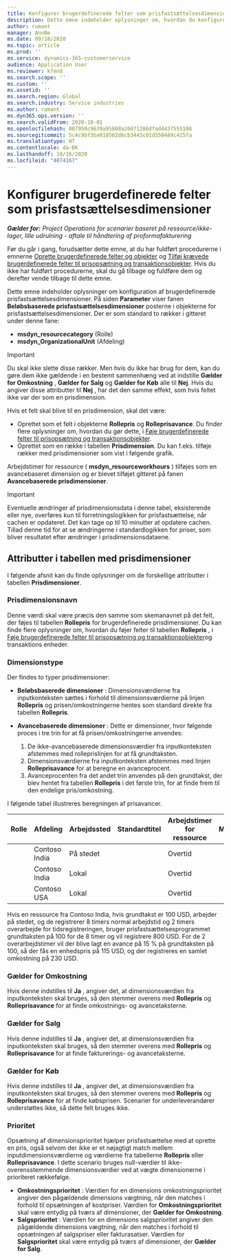 ```yaml
---
title: Konfigurer brugerdefinerede felter som prisfastsættelsesdimensioner
description: Dette emne indeholder oplysninger om, hvordan du konfigurerer prisfastsættelsesdimensioner ved hjælp af brugertilpassede felter.
author: rumant
manager: AnnBe
ms.date: 09/18/2020
ms.topic: article
ms.prod: ''
ms.service: dynamics-365-customerservice
audience: Application User
ms.reviewer: kfend
ms.search.scope: ''
ms.custom: ''
ms.assetid: ''
ms.search.region: Global
ms.search.industry: Service industries
ms.author: rumant
ms.dyn365.ops.version: ''
ms.search.validFrom: 2020-10-01
ms.openlocfilehash: 087950c9639a95868a20d71286dfad4437555108
ms.sourcegitcommit: 5c4c9bf3ba018562d6cb3443c01d550489c415fa
ms.translationtype: HT
ms.contentlocale: da-DK
ms.lasthandoff: 10/16/2020
ms.locfileid: "4074167"
---
```

# <a name="set-up-custom-fields-as-pricing-dimensions"></a>Konfigurer brugerdefinerede felter som prisfastsættelsesdimensioner

_**Gælder for:** Project Operations for scenarier baseret på ressource/ikke-lager, lille udrulning - aftale til håndtering af proformafakturering_

Før du går i gang, forudsætter dette emne, at du har fuldført procedurerne i emnerne [Oprette brugerdefinerede felter og objekter](create-custom-fields-entities-pricing-dimensions.md) og [Tilføj krævede brugerdefinerede felter til prisopsætning og transaktionsobjekter](add-custom-fields-price-setup-transactional-entities.md). Hvis du ikke har fuldført procedurerne, skal du gå tilbage og fuldføre dem og derefter vende tilbage til dette emne. 

Dette emne indeholder oplysninger om konfiguration af brugerdefinerede prisfastsættelsesdimensioner. På siden **Parameter** viser fanen **Beløbsbaserede prisfastsættelsesdimensioner** posterne i objekterne for prisfastsættelsesdimensioner. Der er som standard to rækker i gitteret under denne fane:

- **msdyn_resourcecategory** (Rolle)
- **msdyn_OrganizationalUnit** (Afdeling)

> [!IMPORTANT]
> Du skal ikke slette disse rækker. Men hvis du ikke har brug for dem, kan du gøre dem ikke gældende i en bestemt sammenhæng ved at indstille **Gælder for Omkostning** , **Gælder for Salg** og **Gælder for Køb** alle til **Nej**. Hvis du angiver disse attributter til **Nej** , har det den samme effekt, som hvis feltet ikke var der som en prisdimension.

Hvis et felt skal blive til en prisdimension, skal det være:

- Oprettet som et felt i objekterne **Rollepris** og **Rolleprisavance**. Du finder flere oplysninger om, hvordan du gør dette, i [Føje brugerdefinerede felter til prisopsætning og transaktionsobjekter](add-custom-fields-price-setup-transactional-entities.md).
- Oprettet som en række i tabellen **Prisdimension**. Du kan f.eks. tilføje rækker med prisdimensioner som vist i følgende grafik. 

Arbejdstimer for ressource ( **msdyn_resourceworkhours** ) tilføjes som en avancebaseret dimension og er blevet tilføjet gitteret på fanen **Avancebaserede prisdimensioner**.

> [!IMPORTANT]
> Eventuelle ændringer af prisdimensionsdata i denne tabel, eksisterende eller nye, overføres kun til forretningslogikken for prisfastsættelse, når cachen er opdateret. Det kan tage op til 10 minutter at opdatere cachen. Tillad denne tid for at se ændringerne i standardlogikken for priser, som bliver resultatet efter ændringer i prisdimensionsdataene.


## <a name="attributes-of-the-pricing-dimensions-table"></a>Attributter i tabellen med prisdimensioner
I følgende afsnit kan du finde oplysninger om de forskellige attributter i tabellen **Prisdimensioner**.

### <a name="pricing-dimension-name"></a>Prisdimensionsnavn
Denne værdi skal være præcis den samme som skemanavnet på det felt, der føjes til tabellen **Rollepris** for brugerdefinerede prisdimensioner. Du kan finde flere oplysninger om, hvordan du føjer felter til tabellen **Rollepris** , i [Føje brugerdefinerede felter til prisopsætning og transaktionsobjekter](add-custom-fields-price-setup-transactional-entities.md)og transaktions enheder.

### <a name="type-of-dimension"></a>Dimensionstype
Der findes to typer prisdimensioner:
  
  - **Beløbsbaserede dimensioner** : Dimensionsværdierne fra inputkonteksten sættes i forhold til dimensionsværdierne på linjen **Rollepris** og prisen/omkostningerne hentes som standard direkte fra tabellen **Rollepris**.
  - **Avancebaserede dimensioner** : Dette er dimensioner, hvor følgende proces i tre trin for at få prisen/omkostningerne anvendes:
 
    1. De ikke-avancebaserede dimensionsværdier fra inputkonteksten afstemmes med rolleprislinjen for at få grundtaksten.
    2. Dimensionsværdierne fra inputkonteksten afstemmes med linjen **Rolleprisavance** for at beregne en avanceprocent.
    3. Avanceprocenten fra det andet trin anvendes på den grundtakst, der blev hentet fra tabellen **Rollepris** i det første trin, for at finde frem til den endelige pris/omkostning.
   
   I følgende tabel illustreres beregningen af prisavancer.
  
| Rolle        | Afdeling    |Arbejdssted      |Standardtitel      |Arbejdstimer for ressource      |  Markere|
| ------------|-------------|-------------------|--------------------|-------------------------|--------:|
|             | Contoso India|På stedet            |                    |Overtid                 |15     |
|             | Contoso India|Lokal             |                    |Overtid                 |10     |
|             | Contoso USA   |Lokal             |                    |Overtid                 |20     |


Hvis en ressource fra Contoso India, hvis grundtakst er 100 USD, arbejder på stedet, og de registrerer 8 timers normal arbejdstid og 2 timers overarbejde for tidsregistreringen, bruger prisfastsættelsesprogrammet grundtaksten på 100 for de 8 timer og vil registrere 800 USD. For de 2 overarbejdstimer vil der blive lagt en avance på 15 % på grundtaksten på 100, så der fås en enhedspris på 115 USD, og der registreres en samlet omkostning på 230 USD.

### <a name="applicable-to-cost"></a>Gælder for Omkostning 
Hvis denne indstilles til **Ja** , angiver det, at dimensionsværdien fra inputkonteksten skal bruges, så den stemmer overens med **Rollepris** og **Rolleprisavance** for at finde omkostnings- og avancetaksterne.

### <a name="applicable-to-sales"></a>Gælder for Salg
Hvis denne indstilles til **Ja** , angiver det, at dimensionsværdien fra inputkonteksten skal bruges, så den stemmer overens med **Rollepris** og **Rolleprisavance** for at finde fakturerings- og avancetaksterne.

### <a name="applicable-to-purchase"></a>Gælder for Køb
Hvis denne indstilles til **Ja** , angiver det, at dimensionsværdien fra inputkonteksten skal bruges, så den stemmer overens med **Rollepris** og **Rolleprisavance** for at finde købsprisen. Scenarier for underleverandører understøttes ikke, så dette felt bruges ikke. 

### <a name="priority"></a>Prioritet
Opsætning af dimensionsprioritet hjælper prisfastsættelse med at oprette en pris, også selvom der ikke er et nøjagtigt match mellem inputdimensionsværdierne og værdierne fra tabellerne **Rollepris** eller **Rolleprisavance**. I dette scenario bruges null-værdier til ikke-overensstemmende dimensionsværdier ved at vægte dimensionerne i prioriteret rækkefølge.

- **Omkostningsprioritet** : Værdien for en dimensions omkostningsprioritet angiver den pågældende dimensions vægtning, når den matches i forhold til opsætningen af kostpriser. Værdien for **Omkostningsprioritet** skal være entydig på tværs af dimensioner, der **Gælder for Omkostning**.
- **Salgsprioritet** : Værdien for en dimensions salgsprioritet angiver den pågældende dimensions vægtning, når den matches i forhold til opsætningen af salgspriser eller fakturasatser. Værdien for **Salgsprioritet** skal være entydig på tværs af dimensioner, der **Gælder for Salg**.
